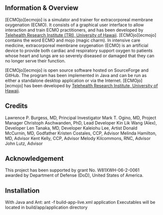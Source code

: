 Information & Overview
----------------------

[ECMOjo][ecmojo] is a simulator and trainer for extracorporeal membrane
oxygenation (ECMO). It consists of a graphical user interface to allow
interaction and train ECMO practitioners, and has been developed by [Telehealth
Research Institute (TRI), University of Hawaii][tri]. [ECMOjo][ecmojo] contains
the word ECMO and mojo (magic charm). In intensive care medicine,
extracorporeal membrane oxygenation (ECMO) is an artificial device to provide
both cardiac and respiratory support oxygen to patients whose heart and lungs
are so severely diseased or damaged that they can no longer serve their
function.

[ECMOjo][ecmojo] is open source software hosted on SourceForge and GitHub. The
program has been implemented in Java and can be run as either a standalone
desktop application or via the Internet. [ECMOjo][ecmojo] has been developed by
[Telehealth Research Institute, University of Hawaii][tri].


Credits
-------

Lawrence P. Burgess, MD, Principal Investigator
Mark T. Ogino, MD, Project Manager
Christoph Aschwanden, PhD, Lead Developer
Kin Lik Wang (Alex), Developer
Len Tanaka, MD, Developer
Kaleiohu Lee, Artist
Donald McCurnin, MD, Godfather
Kristen Costales, CCP, Advisor
Melinda Hamilton, MD, Advisor
Kent Kelly, CCP, Advisor
Melody Kilcommons, RNC, Advisor
John Lutz, Advisor


Acknowledgement
---------------

This project has been supported by grant No. W81XWH-06-2-0061 awarded by
Department of Defense (DoD), United States of America.


Installation
------------

With Java and Ant:
    ant -f build-app-live.xml application
Executables will be located in build/app/application directory

[emcmojo]: http://ecmojo.sourceforge.net
[tri]: http://www.tri.jabsom.hawaii.edu
